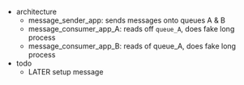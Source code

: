 - architecture
	- message_sender_app: sends messages onto queues A & B
	- message_consumer_app_A: reads off `queue_A`, does fake long process
	- message_consumer_app_B: reads of queue_A, does fake long process
- todo
	- LATER setup message